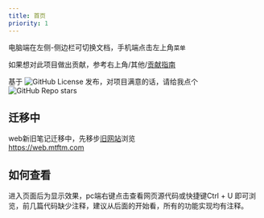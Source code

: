 ```yaml
---
title: 首页
priority: 1
---
```



电脑端在左侧-侧边栏可切换文档，手机端点击左上角`菜单`

如果想对此项目做出贡献，参考右上角/其他/[贡献指南](https://study.mtftm.com/others/2)

基于 ![GitHub License](https://img.shields.io/github/license/Leetfs/study-wiki?logo=git) 发布，对项目满意的话，请给我点个 ![GitHub Repo stars](https://img.shields.io/github/stars/Leetfs/study-wiki)

## 迁移中
web新旧笔记迁移中，先移步[旧网站](https://web.mtftm.com)浏览\
https://web.mtftm.com

## 如何查看
进入页面后为显示效果，pc端右键点击查看网页源代码或快捷键Ctrl + U 即可浏览，前几篇代码缺少注释，建议从后面的开始看，所有的功能实现均有注释。

